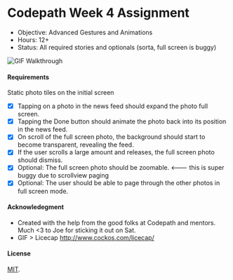 # Codepath Week 4 Assignment

- Objective: Advanced Gestures and Animations
- Hours: 12+
- Status: All required stories and optionals (sorta, full screen is buggy)

![GIF Walkthrough](/assets/hu-facebook-overview.gif)


#### Requirements
Static photo tiles on the initial screen
* [x] Tapping on a photo in the news feed should expand the photo full screen.
* [x] Tapping the Done button should animate the photo back into its position in the news feed.
* [x] On scroll of the full screen photo, the background should start to become transparent, revealing the feed.
* [x] If the user scrolls a large amount and releases, the full screen photo should dismiss.
* [x] Optional: The full screen photo should be zoomable. <--- this is super buggy due to scrollview paging
* [x] Optional: The user should be able to page through the other photos in full screen mode.

#### Acknowledegment
- Created with the help from the good folks at Codepath and mentors. Much <3 to Joe for sticking it out on Sat.
- GIF > Licecap http://www.cockos.com/licecap/

#### License
[MIT](LICENSE.md).
